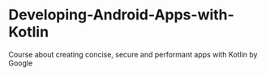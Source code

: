# Developing-Android-Apps-with-Kotlin
Course about creating concise, secure and performant apps with Kotlin by Google 
